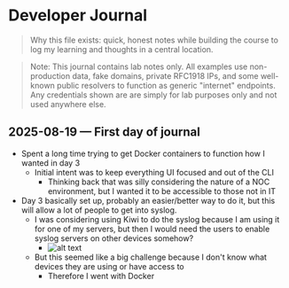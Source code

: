# Developer Journal

> Why this file exists: quick, honest notes while building the course to log my learning and thoughts in a central location.

> Note: This journal contains lab notes only. All examples use non-production data,
> fake domains, private RFC1918 IPs, and some well-known public resolvers to function as generic "internet" endpoints. Any credentials shown are are simply for lab purposes only and not used anywhere else.


## 2025-08-19 — First day of journal

* Spent a long time trying to get Docker containers to function how I wanted in day 3
    * Initial intent was to keep everything UI focused and out of the CLI
        * Thinking back that was silly considering the nature of a NOC environment, but I wanted it to be accessible to those not in IT
* Day 3 basically set up, probably an easier/better way to do it, but this will allow a lot of people to get into syslog.
    * I was considering using Kiwi to do the syslog because I am using it for one of my servers, but then I would need the users to enable syslog servers on other devices somehow?
       * ![alt text](image-1.png)
    * But this seemed like a big challenge because I don't know what devices they are using or have access to
        * Therefore I went with Docker
